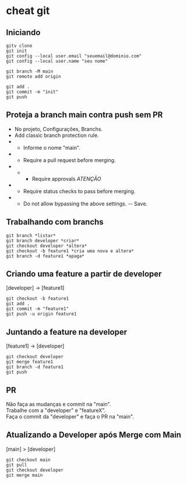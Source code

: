 # cheat git

## Iniciando
```
gitv clone
git init
git config --local user.email "seuemail@dominio.com"
git config --local user.name "seu nome"
```
```
git branch -M main 
git remote add origin 
```
```
git add .
git commit -m "init"
git push
```

## Proteja a branch main contra push sem PR
- No projeto, Configurações, Branchs.
- Add classic branch protection rule.
- - Informe o nome "main".
- - Require a pull request before merging.
- - - Require approvals *ATENÇÃO*
- - Require status checks to pass before merging.
- - Do not allow bypassing the above settings.
-- Save.


## Trabalhando com branchs 
```
git branch *listar*
git branch developer *criar*
git checkout developer *altera*
git checkout -b feature1 *cria uma nova e altera*
git branch -d feature1 *apaga*
```

## Criando uma feature a partir de developer
[developer] -> [feature1]
```
git checkout -b feature1
git add .
git commit -m "feature1"
git push -u origin feature1
```

## Juntando a feature na developer
[feature1] -> [developer]
```
git checkout developer
git merge feature1
git branch -d feature1
git push
``` 

## PR
Não faça as mudanças e commit na "main".\
Trabalhe com a "developer" e "featureX".\
Faça o commit da "developer" e faça o PR na "main".


## Atualizando a Developer após Merge com Main
[main] > [developer]
```
git checkout main
git pull
git checkout developer
git merge main
```
